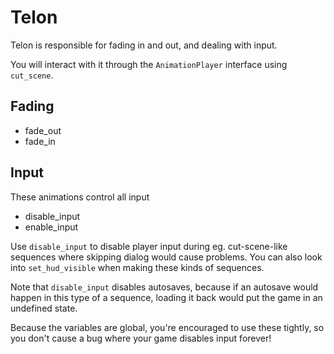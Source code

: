 # Telon

Telon is responsible for fading in and out, and dealing with input.

You will interact with it through the `AnimationPlayer` interface using `cut_scene`.

## Fading

  * fade_out
  * fade_in

## Input

These animations control all input

  * disable_input
  * enable_input

Use `disable_input` to disable player input during eg. cut-scene-like sequences where skipping dialog would cause problems. You can also look into `set_hud_visible` when making these kinds of sequences.

Note that `disable_input` disables autosaves, because if an autosave would happen in this type of a sequence, loading it back would put the game in an undefined state.

Because the variables are global, you're encouraged to use these tightly, so you don't cause a bug where your game disables input forever!


